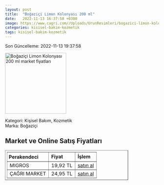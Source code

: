```yaml
---
layout: post
title:  "Boğaziçi Limon Kolonyası 200 ml"
date:   2022-11-13 16:37:58 +0300
image: https://www.cagri.com//Uploads/UrunResimleri/bogazici-limon-kolonyasi--200-ml-ee1f.jpg
categories: kisisel-bakim-kozmetik
tags: kisisel-bakim-kozmetik
---
```


Son Güncelleme: 2022-11-13 19:37:58

<img src="https://www.cagri.com//Uploads/UrunResimleri/bogazici-limon-kolonyasi--200-ml-ee1f.jpg" width="200" alt="Boğaziçi Limon Kolonyası 200 ml market fiyatları" />

Kategori: Kişisel Bakım, Kozmetik
<br />
Marka: Boğaziçi

<h2>Market ve Online Satış Fiyatları</h2>

<table border="1" style="padding: 5px;width:80%;">
  <tr>
    <td style="padding: 5px;"><strong>Perakendeci</strong></td>
    <td><strong>Fiyat</strong></td>
    <td><strong>İşlem</strong></td>
  </tr>
  <tr>
              <td title="Migros">MIGROS</td>
              <td>19,92 TL</td>
              <td><a title="Migros" target="_blank" href="https://www.migros.com.tr/bogazici-limon-kolonyasi-pet-200-ml-p-209f53c">satın al</a></td>
            </tr><tr>
              <td title="Çağrı Market">ÇAĞRI MARKET</td>
              <td>24,95 TL</td>
              <td><a title="Çağrı Market" target="_blank" href="https://www.cagri.com/bogazici-limon-kolonyasi--200-ml">satın al</a></td>
            </tr>
</table>
